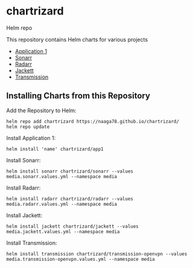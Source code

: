 # chartrizard
Helm repo

This repository contains Helm charts for various projects

* [Application 1](charts/app1/)
* [Sonarr](charts/sonarr/)
* [Radarr](charts/radarr/)
* [Jackett](charts/jackett/)
* [Transmission](charts/transmission-openvpn/)

## Installing Charts from this Repository

Add the Repository to Helm:

    helm repo add chartrizard https://naaga78.github.io/chartrizard/
    helm repo update

Install Application 1:

    helm install 'name' chartrizard/app1 

Install Sonarr:

    helm install sonarr chartrizard/sonarr --values media.sonarr.values.yml --namespace media

Install Radarr:

    helm install radarr chartrizard/radarr --values media.radarr.values.yml --namespace media

Install Jackett:

    helm install jackett chartrizard/jackett --values media.jackett.values.yml --namespace media

Install Transmission:

    helm install transmission chartrizard/transmission-openvpn --values media.transmission-openvpn.values.yml --namespace media